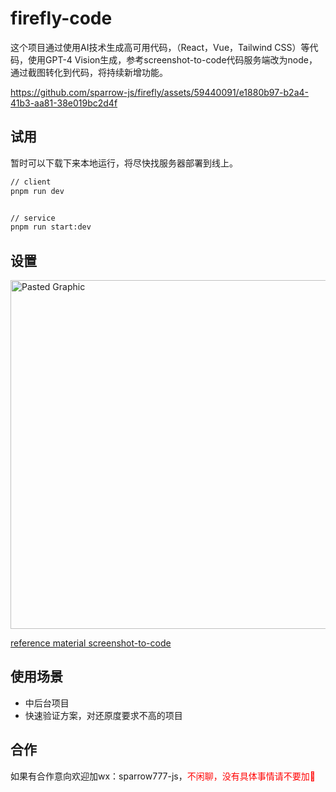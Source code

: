 # firefly-code

这个项目通过使用AI技术生成高可用代码，（React，Vue，Tailwind CSS）等代码，使用GPT-4 Vision生成，参考screenshot-to-code代码服务端改为node，通过截图转化到代码，将持续新增功能。

https://github.com/sparrow-js/firefly/assets/59440091/e1880b97-b2a4-41b3-aa81-38e019bc2d4f

## 试用
暂时可以下载下来本地运行，将尽快找服务器部署到线上。
```bash
// client
pnpm run dev


// service
pnpm run start:dev
```
## 设置
<img width="558" alt="Pasted Graphic" src="https://github.com/sparrow-js/firefly/assets/59440091/b08ca5a1-2e6a-463c-892f-647d63b44dbd">

[reference material screenshot-to-code](https://github.com/abi/screenshot-to-code) 

## 使用场景
- 中后台项目
- 快速验证方案，对还原度要求不高的项目

## 合作
如果有合作意向欢迎加wx：sparrow777-js，<span style="color: red;">不闲聊，没有具体事情请不要加🙏</span>
